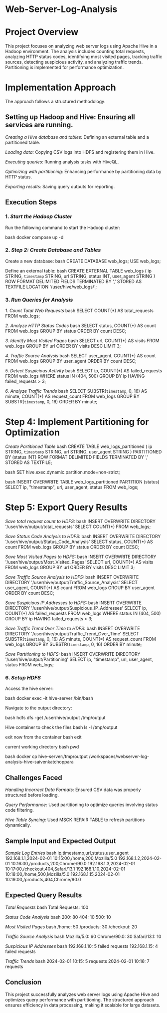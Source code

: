 # Web-Server-Log-Analysis
# Project Overview
This project focuses on analyzing web server logs using Apache Hive in a Hadoop environment. The analysis includes counting total requests, analyzing HTTP status codes, identifying most visited pages, tracking traffic sources, detecting suspicious activity, and analyzing traffic trends. Partitioning is implemented for performance optimization.
# Implementation Approach
The approach follows a structured methodology:
## Setting up Hadoop and Hive: Ensuring all services are running.
*Creating a Hive database and tables:* Defining an external table and a partitioned table.

*Loading data:* Copying CSV logs into HDFS and registering them in Hive.

*Executing queries:* Running analysis tasks with HiveQL.

*Optimizing with partitioning:* Enhancing performance by partitioning data by HTTP status.

*Exporting results:* Saving query outputs for reporting.
## Execution Steps
### 1. *Start the Hadoop Cluster*
Run the following command to start the Hadoop cluster:

bash
docker compose up -d

### 2. *Step 2: Create Database and Tables*
Create a new database:
bash
CREATE DATABASE web_logs;
USE web_logs;

Define an external table:
bash
CREATE EXTERNAL TABLE web_logs (
    ip STRING,
    `timestamp` STRING,
    url STRING,
    status INT,
    user_agent STRING
)
ROW FORMAT DELIMITED
FIELDS TERMINATED BY ','
STORED AS TEXTFILE
LOCATION '/user/hive/web_logs/';

### 3. *Run Queries for Analysis*

*1. Count Total Web Requests*
bash
SELECT COUNT(*) AS total_requests FROM web_logs;

*2. Analyze HTTP Status Codes*
bash
SELECT status, COUNT(*) AS count FROM web_logs GROUP BY status ORDER BY count DESC;

*3. Identify Most Visited Pages*
bash
SELECT url, COUNT(*) AS visits FROM web_logs GROUP BY url ORDER BY visits DESC LIMIT 3;

*4. Traffic Source Analysis*
bash
SELECT user_agent, COUNT(*) AS count FROM web_logs GROUP BY user_agent ORDER BY count DESC;

*5. Detect Suspicious Activity*
bash
SELECT ip, COUNT(*) AS failed_requests
FROM web_logs
WHERE status IN (404, 500)
GROUP BY ip
HAVING failed_requests > 3;

*6. Analyze Traffic Trends*
bash
SELECT SUBSTR(`timestamp`, 0, 16) AS minute, COUNT(*) AS request_count
FROM web_logs
GROUP BY SUBSTR(`timestamp`, 0, 16)
ORDER BY minute;

# Step 4: Implement Partitioning for Optimization #
*Create Partitioned Table* 
bash
CREATE TABLE web_logs_partitioned (
    ip STRING,
    `timestamp` STRING,
    url STRING,
    user_agent STRING
)
PARTITIONED BY (status INT)
ROW FORMAT DELIMITED
FIELDS TERMINATED BY ','
STORED AS TEXTFILE;

bash
SET hive.exec.dynamic.partition.mode=non-strict;

bash
INSERT OVERWRITE TABLE web_logs_partitioned PARTITION (status)
SELECT ip, "timestamp", url, user_agent, status FROM web_logs;

# Step 5: Export Query Results #
*Save total request count to HDFS:*
bash
INSERT OVERWRITE DIRECTORY '/user/hive/output/total_requests'
SELECT COUNT(*) FROM web_logs;


*Save Status Code Analysis to HDFS:*
bash
INSERT OVERWRITE DIRECTORY '/user/hive/output/Status_Code_Analysis'
SELECT status, COUNT(*) AS count FROM web_logs GROUP BY status ORDER BY count DESC;

*Save Most Visited Pages to HDFS:*
bash
INSERT OVERWRITE DIRECTORY '/user/hive/output/Most_Visited_Pages'
SELECT url, COUNT(*) AS visits FROM web_logs GROUP BY url ORDER BY visits DESC LIMIT 3;


*Save Traffic Source Analysis to HDFS:*
bash
INSERT OVERWRITE DIRECTORY '/user/hive/output/Traffic_Source_Analysis'
SELECT user_agent, COUNT(*) AS count FROM web_logs GROUP BY user_agent ORDER BY count DESC;


*Save Suspicious IP Addresses to HDFS:*
bash
INSERT OVERWRITE DIRECTORY '/user/hive/output/Suspicious_IP_Addresses'
SELECT ip, COUNT(*) AS failed_requests
FROM web_logs
WHERE status IN (404, 500)
GROUP BY ip
HAVING failed_requests > 3;

*Save Traffic Trend Over Time to HDFS:*
bash
INSERT OVERWRITE DIRECTORY '/user/hive/output/Traffic_Trend_Over_Time'
SELECT SUBSTR(`timestamp`, 0, 16) AS minute, COUNT(*) AS request_count
FROM web_logs
GROUP BY SUBSTR(`timestamp`, 0, 16)
ORDER BY minute;


*Save Partitioning to HDFS:*
bash
INSERT OVERWRITE DIRECTORY '/user/hive/output/Partitioning'
SELECT ip, "timestamp", url, user_agent, status FROM web_logs;


### 6. *Setup HDFS*

Access the hive server:

bash
docker exec -it hive-server /bin/bash


Navigate to the output directory:

bash
hdfs dfs -get /user/hive/output /tmp/output


Hive container to check the files
bash
ls -l /tmp/output


exit now from the container
bash
exit

current working directory
bash
pwd

bash
docker cp hive-server:/tmp/output /workspaces/webserver-log-analysis-hive-saivenkatchoppara


## Challenges Faced ##

*Handling Incorrect Data Formats:* Ensured CSV data was properly structured before loading.

*Query Performance:* Used partitioning to optimize queries involving status code filtering.

*Hive Table Syncing:* Used MSCK REPAIR TABLE to refresh partitions dynamically.

## Sample Input and Expected Output ##
*Sample Log Entries*
bash
ip,timestamp,url,status,user_agent
192.168.1.1,2024-02-01 10:15:00,/home,200,Mozilla/5.0
192.168.1.2,2024-02-01 10:16:00,/products,200,Chrome/90.0
192.168.1.3,2024-02-01 10:17:00,/checkout,404,Safari/13.1
192.168.1.10,2024-02-01 10:18:00,/home,500,Mozilla/5.0
192.168.1.15,2024-02-01 10:19:00,/products,404,Chrome/90.0


## Expected Query Results ##
*Total Requests*
bash
Total Requests: 100

*Status Code Analysis*
bash
200: 80
404: 10
500: 10

*Most Visited Pages*
bash
/home: 50
/products: 30
/checkout: 20

*Traffic Source Analysis*
bash
Mozilla/5.0: 60
Chrome/90.0: 30
Safari/13.1: 10

*Suspicious IP Addresses*
bash
192.168.1.10: 5 failed requests
192.168.1.15: 4 failed requests

*Traffic Trends*
bash
2024-02-01 10:15: 5 requests
2024-02-01 10:16: 7 requests

## Conclusion ##
 
This project successfully analyzes web server logs using Apache Hive and optimizes query performance with partitioning. The structured approach ensures efficiency in data processing, making it scalable for large datasets.
